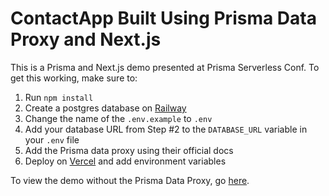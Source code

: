 # ContactApp Built Using Prisma Data Proxy and Next.js

This is a Prisma and Next.js demo presented at Prisma Serverless Conf. To get this working, make sure to:

1. Run `npm install`
2. Create a postgres database on [Railway](https://railway.app/)
3. Change the name of the `.env.example` to `.env`
4. Add your database URL from Step #2 to the `DATABASE_URL` variable in your `.env` file
5. Add the Prisma data proxy using their official docs
6. Deploy on [Vercel](https://vercel.com/) and add environment variables

To view the demo without the Prisma Data Proxy, go [here](https://github.com/DanielAgbaji/ContactApp).
